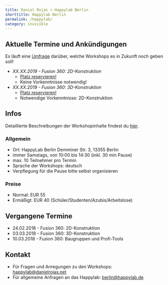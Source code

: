```yaml
---
title: Daniel Rojas × Happylab Berlin
shorttitle: Happylab Berlin
permalink: /happylab/
category: invisible
---
```


## Aktuelle Termine und Ankündigungen

Es läuft eine [Umfrage](https://goo.gl/forms/UkmXidcZ80N0iU253) darüber, welche Workshops es in Zukunft noch geben soll!

* *XX.XX.2019 - Fusion 360: 2D-Konstruktion*
  * [Platz reservieren!](http://google.com)
  * Keine Vorkenntnisse notwendig!
* *XX.XX.2019 - Fusion 360: 3D-Konstruktion*
  * [Platz reservieren!](http://google.com)
  * Notwendige Vorkenntnisse: 2D-Konstruktion

## Infos

Detaillierte Beschreibungen der Workshopinhalte findest du [hier](/happylab/details).

### Allgemein

* Ort: HappyLab Berlin
  Demminer Str. 3, 13355 Berlin
* immer Samstags, von 10:00 bis 14:30 (inkl. 30 min Pause)
* max. 10 Teilnehmer pro Termin
* Sprache der Workshops: deutsch
* Verpflegung für die Pause bitte selbst organisieren

### Preise

* Normal: EUR 55
* Ermäßigt: EUR 40 (Schüler/Studenten/Azubis/Arbeitslose)

## Vergangene Termine

* 24.02.2018 - Fusion 360: 2D-Konstruktion
* 03.03.2018 - Fusion 360: 3D-Konstruktion
* 10.03.2018 - Fusion 360: Baugruppen und Profi-Tools

## Kontakt

* Für Fragen und Anregungen zu den Workshops:
  <happylab@danielrojas.net>
* Für allgemeine Anfragen an das Happylab:
  <berlin@happylab.de>
